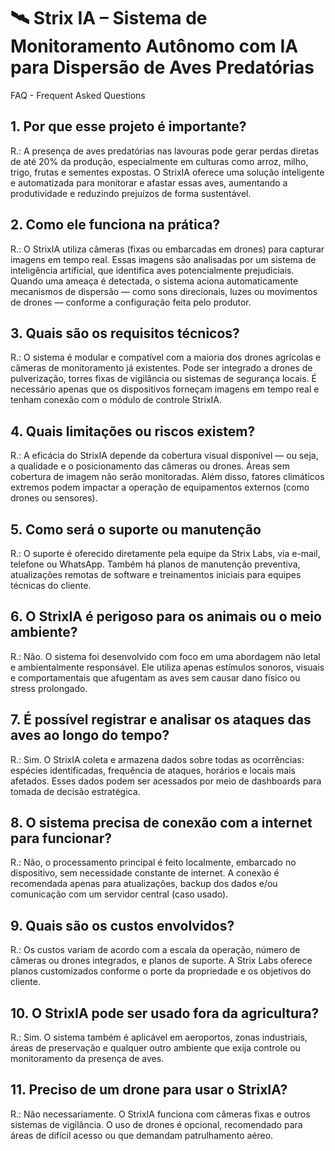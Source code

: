 # 🛰️ Strix IA – Sistema de Monitoramento Autônomo com IA para Dispersão de Aves Predatórias

FAQ - Frequent Asked Questions

## 1. Por que esse projeto é importante?
R.: A presença de aves predatórias nas lavouras pode gerar perdas diretas de até 20% da produção, especialmente em culturas como arroz, milho, trigo, frutas e sementes expostas. O StrixIA oferece uma solução inteligente e automatizada para monitorar e afastar essas aves, aumentando a produtividade e reduzindo prejuízos de forma sustentável.

## 2. Como ele funciona na prática?
R.: O StrixIA utiliza câmeras (fixas ou embarcadas em drones) para capturar imagens em tempo real. Essas imagens são analisadas por um sistema de inteligência artificial, que identifica aves potencialmente prejudiciais. Quando uma ameaça é detectada, o sistema aciona automaticamente mecanismos de dispersão — como sons direcionais, luzes ou movimentos de drones — conforme a configuração feita pelo produtor.

## 3. Quais são os requisitos técnicos?
R.: O sistema é modular e compatível com a maioria dos drones agrícolas e câmeras de monitoramento já existentes. Pode ser integrado a drones de pulverização, torres fixas de vigilância ou sistemas de segurança locais. É necessário apenas que os dispositivos forneçam imagens em tempo real e tenham conexão com o módulo de controle StrixIA.

## 4. Quais limitações ou riscos existem?
R.: A eficácia do StrixIA depende da cobertura visual disponível — ou seja, a qualidade e o posicionamento das câmeras ou drones. Áreas sem cobertura de imagem não serão monitoradas. Além disso, fatores climáticos extremos podem impactar a operação de equipamentos externos (como drones ou sensores).

## 5. Como será o suporte ou manutenção
R.: O suporte é oferecido diretamente pela equipe da Strix Labs, via e-mail, telefone ou WhatsApp. Também há planos de manutenção preventiva, atualizações remotas de software e treinamentos iniciais para equipes técnicas do cliente.

## 6. O StrixIA é perigoso para os animais ou o meio ambiente?
R.: Não. O sistema foi desenvolvido com foco em uma abordagem não letal e ambientalmente responsável. Ele utiliza apenas estímulos sonoros, visuais e comportamentais que afugentam as aves sem causar dano físico ou stress prolongado.

## 7. É possível registrar e analisar os ataques das aves ao longo do tempo?
R.: Sim. O StrixIA coleta e armazena dados sobre todas as ocorrências: espécies identificadas, frequência de ataques, horários e locais mais afetados. Esses dados podem ser acessados por meio de dashboards para tomada de decisão estratégica.

## 8. O sistema precisa de conexão com a internet para funcionar?
R.: Não, o processamento principal é feito localmente, embarcado no dispositivo, sem necessidade constante de internet. A conexão é recomendada apenas para atualizações, backup dos dados e/ou comunicação com um servidor central (caso usado).

## 9. Quais são os custos envolvidos?
R.: Os custos variam de acordo com a escala da operação, número de câmeras ou drones integrados, e planos de suporte. A Strix Labs oferece planos customizados conforme o porte da propriedade e os objetivos do cliente.

## 10. O StrixIA pode ser usado fora da agricultura?
R.: Sim. O sistema também é aplicável em aeroportos, zonas industriais, áreas de preservação e qualquer outro ambiente que exija controle ou monitoramento da presença de aves.

## 11. Preciso de um drone para usar o StrixIA?
R.: Não necessariamente. O StrixIA funciona com câmeras fixas e outros sistemas de vigilância. O uso de drones é opcional, recomendado para áreas de difícil acesso ou que demandam patrulhamento aéreo.